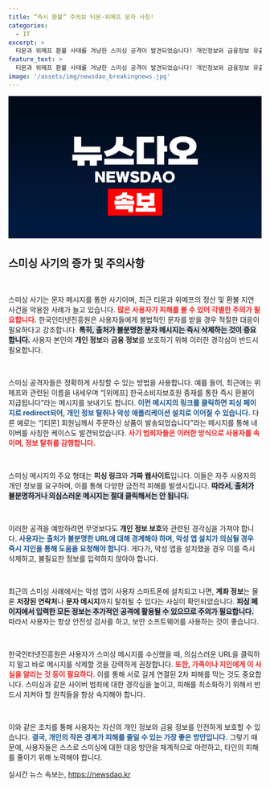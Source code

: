 ```yaml
---
title: “즉시 환불” 주의보 티몬·위메프 문자 사칭!
categories:
  - IT
excerpt: >
  티몬과 위메프 환불 사태를 겨냥한 스미싱 공격이 발견되었습니다! 개인정보와 금융정보 유출 위험이 커지고 있어 사용자들의 각별한 주의가 필요합니다. 클릭 한 번이 큰 피해로 이어질 수 있음을 명심하세요!
feature_text: >
  티몬과 위메프 환불 사태를 겨냥한 스미싱 공격이 발견되었습니다! 개인정보와 금융정보 유출 위험이 커지고 있어 사용자들의 각별한 주의가 필요합니다. 클릭 한 번이 큰 피해로 이어질 수 있음을 명심하세요!
image: '/assets/img/newsdao_breakingnews.jpg'
---
```


<p><img src="/assets/img/newsdao_breakingnews.jpg" alt="pcversion 속보" /></p>

<h2 data-ke-size="size26">스미싱 사기의 증가 및 주의사항</h2>

<p data-ke-size="size16">&nbsp;</p>

<p>스미싱 사기는 문자 메시지를 통한 사기이며, 최근 티몬과 위메프의 정산 및 환불 지연 사건을 악용한 사례가 늘고 있습니다. <b><span style="color: #ee2323;">많은 사용자가 피해를 볼 수 있어 각별한 주의가 필요합니다.</span></b> 한국인터넷진흥원은 사용자들에게 불법적인 문자를 받을 경우 적절한 대응이 필요하다고 강조합니다. <b><span style="background-color: #21538527;">특히, 출처가 불분명한 문자 메시지는 즉시 삭제하는 것이 중요합니다.</span></b> 사용자 본인의 <b>개인 정보</b>와 <b>금융 정보</b>를 보호하기 위해 이러한 경각심이 반드시 필요합니다. </p>

<p data-ke-size="size16">&nbsp;</p>

<p>스미싱 공격자들은 정확하게 사칭할 수 있는 방법을 사용합니다. 예를 들어, 최근에는 위메프와 관련된 이름을 내세우며 “[위메프] 한국소비자보호원 중재를 통한 즉시 환불이 지급됩니다”라는 메시지를 보내기도 합니다. <b><span style="color: #1a5490;">이런 메시지의 링크를 클릭하면 피싱 페이지로 redirect되어, 개인 정보 탈취나 악성 애플리케이션 설치로 이어질 수 있습니다.</span></b> 다른 예로는 “[티몬] 회원님께서 주문하신 상품이 발송되었습니다”라는 메시지를 통해 네이버를 사칭한 케이스도 발견되었습니다. <b><span style="color: #ee2323;">사기 범죄자들은 이러한 방식으로 사용자를 속이며, 정보 탈취를 감행합니다.</span></b></p>

<p data-ke-size="size16">&nbsp;</p>

<p>스미싱 메시지의 주요 형태는 <b>피싱 링크</b>와 <b>가짜 웹사이트</b>입니다. 이들은 자주 사용자의 개인 정보를 요구하며, 이를 통해 다양한 금전적 피해를 발생시킵니다. <b><span style="background-color: #21538527;">따라서, 출처가 불분명하거나 의심스러운 메시지는 절대 클릭해서는 안 됩니다.</span></b> </p>

<p data-ke-size="size16">&nbsp;</p>

<p>이러한 공격을 예방하려면 무엇보다도 <b>개인 정보 보호</b>와 관련된 경각심을 가져야 합니다. <b><span style="color: #1a5490;">사용자는 출처가 불분명한 URL에 대해 경계해야 하며, 악성 앱 설치가 의심될 경우 즉시 지인을 통해 도움을 요청해야 합니다.</span></b> 게다가, 악성 앱을 설치했을 경우 이를 즉시 삭제하고, 불필요한 정보를 입력하지 않아야 합니다. </p>

<p data-ke-size="size16">&nbsp;</p>

<p>최근의 스미싱 사례에서는 악성 앱이 사용자 스마트폰에 설치되고 나면, <b>계좌 정보</b>는 물론 <b>저장된 연락처</b>나 <b>문자 메시지</b>까지 탈취될 수 있다는 사실이 확인되었습니다. <b><span style="background-color: #21538527;">피싱 페이지에서 입력한 모든 정보는 추가적인 공격에 활용될 수 있으므로 주의가 필요합니다.</span></b> 따라서 사용자는 항상 안전성 검사를 하고, 보안 소프트웨어를 사용하는 것이 좋습니다.</p>

<p data-ke-size="size16">&nbsp;</p>

<p>한국인터넷진흥원은 사용자가 스미싱 메시지를 수신했을 때, 의심스러운 URL을 클릭하지 말고 바로 메시지를 삭제할 것을 강력하게 권장합니다. <b><span style="color: #ee2323;">또한, 가족이나 지인에게 이 사실을 알리는 것 등이 필요하다.</span></b> 이를 통해 서로 길게 연결된 2차 피해를 막는 것도 중요합니다. 스미싱과 같은 사이버 범죄에 대한 경각심을 높이고, 피해를 최소화하기 위해서 반드시 지켜야 할 원칙들을 항상 숙지해야 합니다.</p>

<p data-ke-size="size16">&nbsp;</p>

<p>이와 같은 조치를 통해 사용자는 자신의 개인 정보와 금융 정보를 안전하게 보호할 수 있습니다. <b><span style="color: #1a5490;">결국, 개인의 작은 경계가 피해를 줄일 수 있는 가장 좋은 방안입니다.</span></b> 그렇기 때문에, 사용자들은 스스로 스미싱에 대한 대응 방안을 체계적으로 마련하고, 타인의 피해를 줄이기 위해 노력해야 합니다.</p>
실시간 뉴스 속보는, <a href="https://newsdao.kr" rel="dofollow">https://newsdao.kr</a>


